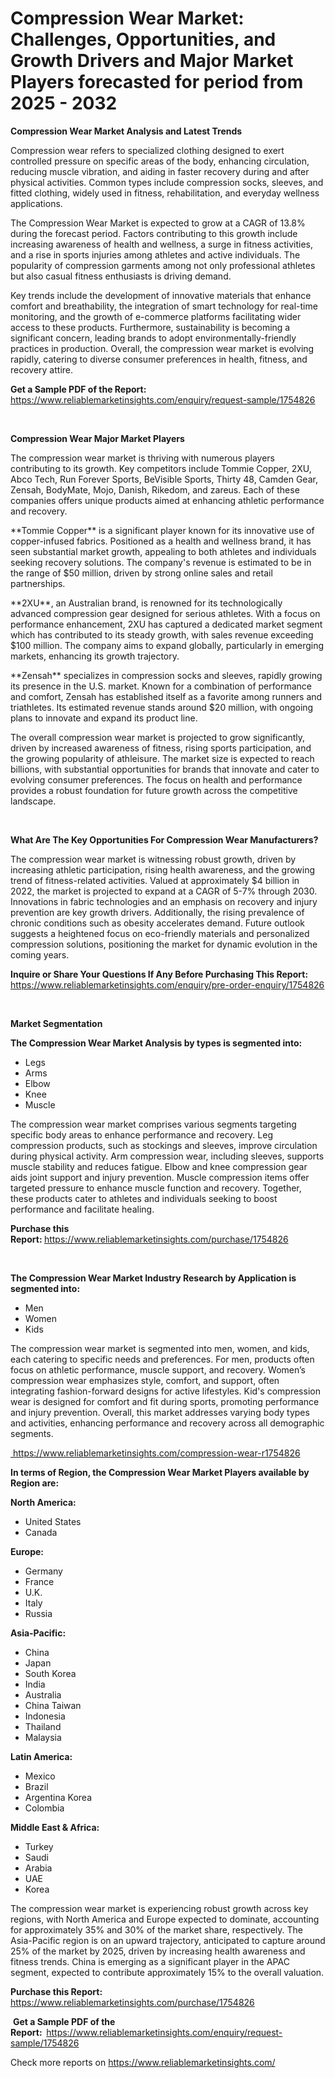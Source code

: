 <p><h1>Compression Wear Market: Challenges, Opportunities, and Growth Drivers and Major Market Players forecasted for period from 2025 - 2032</h1></p><p><strong>Compression Wear Market Analysis and Latest Trends</strong></p>
<p><p>Compression wear refers to specialized clothing designed to exert controlled pressure on specific areas of the body, enhancing circulation, reducing muscle vibration, and aiding in faster recovery during and after physical activities. Common types include compression socks, sleeves, and fitted clothing, widely used in fitness, rehabilitation, and everyday wellness applications. </p><p>The Compression Wear Market is expected to grow at a CAGR of 13.8% during the forecast period. Factors contributing to this growth include increasing awareness of health and wellness, a surge in fitness activities, and a rise in sports injuries among athletes and active individuals. The popularity of compression garments among not only professional athletes but also casual fitness enthusiasts is driving demand. </p><p>Key trends include the development of innovative materials that enhance comfort and breathability, the integration of smart technology for real-time monitoring, and the growth of e-commerce platforms facilitating wider access to these products. Furthermore, sustainability is becoming a significant concern, leading brands to adopt environmentally-friendly practices in production. Overall, the compression wear market is evolving rapidly, catering to diverse consumer preferences in health, fitness, and recovery attire.</p></p>
<p><strong>Get a Sample PDF of the Report:&nbsp;</strong> <a href="https://www.reliablemarketinsights.com/enquiry/request-sample/1754826?utm_campaign=1166&utm_medium=2&utm_source=Github&utm_content=ia&utm_term=07022025&utm_id=compression-wear">https://www.reliablemarketinsights.com/enquiry/request-sample/1754826</a></p>
<p>&nbsp;</p>
<p><strong>Compression Wear Major Market Players</strong></p>
<p><p>The compression wear market is thriving with numerous players contributing to its growth. Key competitors include Tommie Copper, 2XU, Abco Tech, Run Forever Sports, BeVisible Sports, Thirty 48, Camden Gear, Zensah, BodyMate, Mojo, Danish, Rikedom, and zareus. Each of these companies offers unique products aimed at enhancing athletic performance and recovery.</p><p>**Tommie Copper** is a significant player known for its innovative use of copper-infused fabrics. Positioned as a health and wellness brand, it has seen substantial market growth, appealing to both athletes and individuals seeking recovery solutions. The company's revenue is estimated to be in the range of $50 million, driven by strong online sales and retail partnerships.</p><p>**2XU**, an Australian brand, is renowned for its technologically advanced compression gear designed for serious athletes. With a focus on performance enhancement, 2XU has captured a dedicated market segment which has contributed to its steady growth, with sales revenue exceeding $100 million. The company aims to expand globally, particularly in emerging markets, enhancing its growth trajectory.</p><p>**Zensah** specializes in compression socks and sleeves, rapidly growing its presence in the U.S. market. Known for a combination of performance and comfort, Zensah has established itself as a favorite among runners and triathletes. Its estimated revenue stands around $20 million, with ongoing plans to innovate and expand its product line.</p><p>The overall compression wear market is projected to grow significantly, driven by increased awareness of fitness, rising sports participation, and the growing popularity of athleisure. The market size is expected to reach billions, with substantial opportunities for brands that innovate and cater to evolving consumer preferences. The focus on health and performance provides a robust foundation for future growth across the competitive landscape.</p></p>
<p>&nbsp;</p>
<p><strong>What Are The Key Opportunities For Compression Wear Manufacturers?</strong></p>
<p><p>The compression wear market is witnessing robust growth, driven by increasing athletic participation, rising health awareness, and the growing trend of fitness-related activities. Valued at approximately $4 billion in 2022, the market is projected to expand at a CAGR of 5-7% through 2030. Innovations in fabric technologies and an emphasis on recovery and injury prevention are key growth drivers. Additionally, the rising prevalence of chronic conditions such as obesity accelerates demand. Future outlook suggests a heightened focus on eco-friendly materials and personalized compression solutions, positioning the market for dynamic evolution in the coming years.</p></p>
<p><strong>Inquire or Share Your Questions If Any Before Purchasing This Report:</strong> <a href="https://www.reliablemarketinsights.com/enquiry/pre-order-enquiry/1754826?utm_campaign=1166&utm_medium=2&utm_source=Github&utm_content=ia&utm_term=07022025&utm_id=compression-wear">https://www.reliablemarketinsights.com/enquiry/pre-order-enquiry/1754826</a></p>
<p>&nbsp;</p>
<p><strong>Market Segmentation</strong></p>
<p><strong>The Compression Wear Market Analysis by types is segmented into:</strong></p>
<p><ul><li>Legs</li><li>Arms</li><li>Elbow</li><li>Knee</li><li>Muscle</li></ul></p>
<p><p>The compression wear market comprises various segments targeting specific body areas to enhance performance and recovery. Leg compression products, such as stockings and sleeves, improve circulation during physical activity. Arm compression wear, including sleeves, supports muscle stability and reduces fatigue. Elbow and knee compression gear aids joint support and injury prevention. Muscle compression items offer targeted pressure to enhance muscle function and recovery. Together, these products cater to athletes and individuals seeking to boost performance and facilitate healing.</p></p>
<p><strong>Purchase this Report:&nbsp;</strong><a href="https://www.reliablemarketinsights.com/purchase/1754826?utm_campaign=1166&utm_medium=2&utm_source=Github&utm_content=ia&utm_term=07022025&utm_id=compression-wear">https://www.reliablemarketinsights.com/purchase/1754826</a></p>
<p>&nbsp;</p>
<p><strong>The Compression Wear Market Industry Research by Application is segmented into:</strong></p>
<p><ul><li>Men</li><li>Women</li><li>Kids</li></ul></p>
<p><p>The compression wear market is segmented into men, women, and kids, each catering to specific needs and preferences. For men, products often focus on athletic performance, muscle support, and recovery. Women’s compression wear emphasizes style, comfort, and support, often integrating fashion-forward designs for active lifestyles. Kid's compression wear is designed for comfort and fit during sports, promoting performance and injury prevention. Overall, this market addresses varying body types and activities, enhancing performance and recovery across all demographic segments.</p></p>
<p><a href="https://www.reliablemarketinsights.com/compression-wear-r1754826?utm_campaign=1166&utm_medium=2&utm_source=Github&utm_content=ia&utm_term=07022025&utm_id=compression-wear">&nbsp;https://www.reliablemarketinsights.com/compression-wear-r1754826</a></p>
<p><strong>In terms of Region, the Compression Wear Market Players available by Region are:</strong></p>
<p>
    <p> <strong> North America: </strong>
        <ul>
            <li>United States</li>
            <li>Canada</li>
        </ul>
        </p> 
    <p> <strong> Europe: </strong>
        <ul>
            <li>Germany</li>
            <li>France</li>
            <li>U.K.</li>
            <li>Italy</li>
            <li>Russia</li>
        </ul>
        </p> 
    <p> <strong> Asia-Pacific: </strong>
        <ul>
            <li>China</li>
            <li>Japan</li>
            <li>South Korea</li>
            <li>India</li>
            <li>Australia</li>
            <li>China Taiwan</li>
            <li>Indonesia</li>
            <li>Thailand</li>
            <li>Malaysia</li>
        </ul>
        </p> 
    <p> <strong> Latin America: </strong>
        <ul>
            <li>Mexico</li>
            <li>Brazil</li>
            <li>Argentina Korea</li>
            <li>Colombia</li>
        </ul>
        </p> 
    <p> <strong> Middle East & Africa: </strong>
        <ul>
            <li>Turkey</li>
            <li>Saudi</li>
            <li>Arabia</li>
            <li>UAE</li>
            <li>Korea</li>
        </ul>
    </p>
    </p>
<p><p>The compression wear market is experiencing robust growth across key regions, with North America and Europe expected to dominate, accounting for approximately 35% and 30% of the market share, respectively. The Asia-Pacific region is on an upward trajectory, anticipated to capture around 25% of the market by 2025, driven by increasing health awareness and fitness trends. China is emerging as a significant player in the APAC segment, expected to contribute approximately 15% to the overall valuation.</p></p>
<p><strong>Purchase this Report: </strong><a href="https://www.reliablemarketinsights.com/purchase/1754826?utm_campaign=1166&utm_medium=2&utm_source=Github&utm_content=ia&utm_term=07022025&utm_id=compression-wear">https://www.reliablemarketinsights.com/purchase/1754826</a></p>
<p>&nbsp;<strong>Get a Sample PDF of the Report:&nbsp;&nbsp;</strong><a href="https://www.reliablemarketinsights.com/enquiry/request-sample/1754826?utm_campaign=1166&utm_medium=2&utm_source=Github&utm_content=ia&utm_term=07022025&utm_id=compression-wear">https://www.reliablemarketinsights.com/enquiry/request-sample/1754826</a></p>
<p><strong></strong></p>
<p>Check more reports on <a href="https://www.reliablemarketinsights.com/?utm_campaign=1166&utm_medium=2&utm_source=Github&utm_content=ia&utm_term=07022025&utm_id=compression-wear">https://www.reliablemarketinsights.com/</a></p>